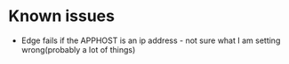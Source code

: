 # Known issues

- Edge fails if the APPHOST is an ip address - not sure what I am setting wrong(probably a lot of things)